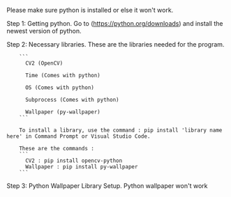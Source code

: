 Please make sure python is installed or else it won't work.

Step 1: Getting python.
        Go to (https://python.org/downloads) and install the newest version of python.

Step 2: Necessary libraries.
        These are the libraries needed for the program.
        
        ```
          CV2 (OpenCV)
          
          Time (Comes with python)
          
          OS (Comes with python)
          
          Subprocess (Comes with python)
          
          Wallpaper (py-wallpaper)
        ```
          
        To install a library, use the command : pip install 'library name here' in Command Prompt or Visual Studio Code.
        
        These are the commands : 
        ```
          CV2 : pip install opencv-python
          Wallpaper : pip install py-wallpaper
        ```    
          
          
Step 3: Python Wallpaper Library Setup.
        Python wallpaper won't work 

